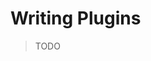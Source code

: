 <!--- Copyright (C) 2009-2016 Typesafe Inc. <http://www.typesafe.com> -->
# Writing Plugins

> TODO
